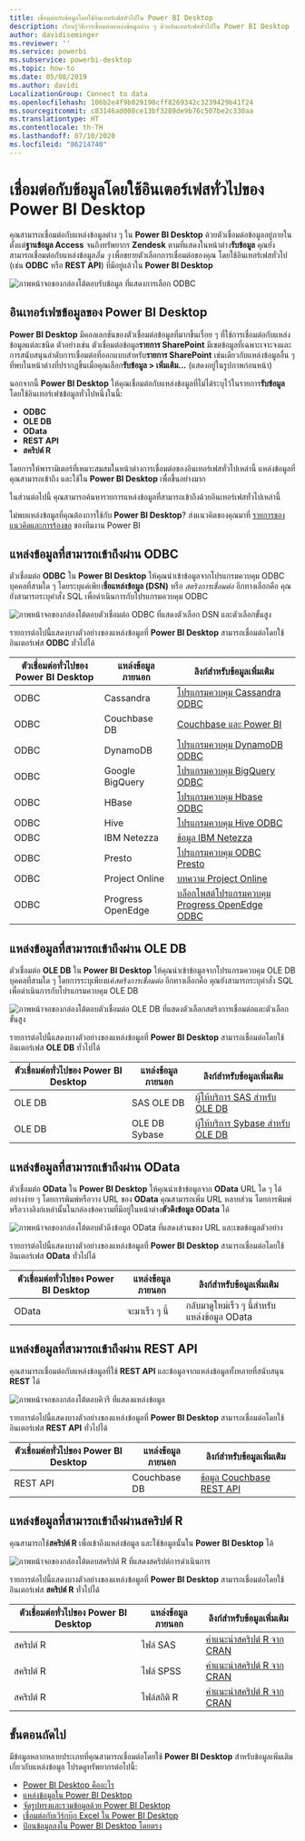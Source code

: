 ```yaml
---
title: เชื่อมต่อกับข้อมูลโดยใช้อินเทอร์เฟสทั่วไปใน Power BI Desktop
description: เรียนรู้วิธีการเชื่อมต่อแหล่งข้อมูลต่าง ๆ ด้วยอินเทอร์เฟสทั่วไปใน Power BI Desktop
author: davidiseminger
ms.reviewer: ''
ms.service: powerbi
ms.subservice: powerbi-desktop
ms.topic: how-to
ms.date: 05/08/2019
ms.author: davidi
LocalizationGroup: Connect to data
ms.openlocfilehash: 106b2e4f9b829190cff8269342c3239429b41f24
ms.sourcegitcommit: c83146ad008ce13bf3289de9b76c507be2c330aa
ms.translationtype: HT
ms.contentlocale: th-TH
ms.lasthandoff: 07/10/2020
ms.locfileid: "86214740"
---
```

# <a name="connect-to-data-by-using-power-bi-desktop-generic-interfaces"></a>เชื่อมต่อกับข้อมูลโดยใช้อินเตอร์เฟสทั่วไปของ Power BI Desktop 

คุณสามารถเชื่อมต่อกับแหล่งข้อมูลต่าง ๆ ใน **Power BI Desktop** ด้วยตัวเชื่อมต่อข้อมูลอยู่ภายใน ตั้งแต่**ฐานข้อมูล Access** จนถึงทรัพยากร **Zendesk** ตามที่แสดงในหน้าต่าง**รับข้อมูล** คุณยังสามารถเชื่อมต่อกับแหล่งข้อมูล*อื่น ๆ* เพื่อขยายตัวเลือกการเชื่อมต่อของคุณ โดยใช้อินเทอร์เฟสทั่วไป (เช่น **ODBC** หรือ **REST API**) ที่มีอยู่แล้วใน **Power BI Desktop**

![ภาพหน้าจอของกล่องโต้ตอบรับข้อมูล ที่แสดงการเลือก ODBC](media/desktop-connect-using-generic-interfaces/generic-data-interfaces_1.png)

## <a name="power-bi-desktop-data-interfaces"></a>อินเทอร์เฟซข้อมูลของ Power BI Desktop
**Power BI Desktop** มีคอลเลกชันของตัวเชื่อมต่อข้อมูลที่มากขึ้นเรื่อย ๆ ที่ใช้การเชื่อมต่อกับแหล่งข้อมูลแต่ละชนิด ตัวอย่างเช่น ตัวเชื่อมต่อข้อมูล**รายการ SharePoint** มีเขตข้อมูลที่เฉพาะเจาะจงและการสนับสนุนลำดับการเชื่อมต่อที่ออกแบบสำหรับ**รายการ SharePoint** เช่นเดียวกับแหล่งข้อมูลอื่น ๆ ที่พบในหน้าต่างที่ปรากฏขึ้นเมื่อคุณเลือก**รับข้อมูล > เพิ่มเติม...**  (แสดงอยู่ในรูปภาพก่อนหน้า)

นอกจากนี้ **Power BI Desktop** ให้คุณเชื่อมต่อกับแหล่งข้อมูลที่ไม่ได้ระบุไว้ในรายการ**รับข้อมูล** โดยใช้อินเทอร์เฟซข้อมูลทั่วไปหนึ่งในนี้:

* **ODBC**
* **OLE DB**
* **OData**
* **REST API**
* **สคริปต์ R**

โดยการให้พารามิเตอร์ที่เหมาะสมสมในหน้าต่างการเชื่อมต่อของอินเทอร์เฟสทั่วไปเหล่านี้ แหล่งข้อมูลที่คุณสามารถเข้าถึง และใช้ใน **Power BI Desktop** เพื่อขึ้นอย่างมาก

ในส่วนต่อไปนี้ คุณสามารถค้นหารายการแหล่งข้อมูลที่สามารถเข้าถึงด้วยอินเทอร์เฟสทั่วไปเหล่านี้

ไม่พบแหล่งข้อมูลที่คุณต้องการใช้กับ **Power BI Desktop**? ส่งแนวคิดของคุณมาที่ [รายการของแนวคิดและการร้องขอ](https://ideas.powerbi.com/) ของทีมงาน Power BI

## <a name="data-sources-accessible-through-odbc"></a>แหล่งข้อมูลที่สามารถเข้าถึงผ่าน ODBC
ตัวเชื่อมต่อ **ODBC** ใน **Power BI Desktop** ให้คุณนำเข้าข้อมูลจากโปรแกรมควบคุม ODBC บุคคลที่สามใด ๆ โดยระบุแค่เพียง**ชื่อแหล่งข้อมูล (DSN)** หรือ *สตริงการเชื่อมต่อ* อีกทางเลือกคือ คุณยังสามารถระบุคำสั่ง SQL เพื่อดำเนินการกับโปรแกรมควบคุม ODBC

![ภาพหน้าจอของกล่องโต้ตอบตัวเชื่อมต่อ ODBC ที่แสดงตัวเลือก DSN และตัวเลือกขั้นสูง](media/desktop-connect-using-generic-interfaces/generic-data-interfaces_2.png)

รายการต่อไปนี้แสดงบางตัวอย่างของแหล่งข้อมูลที่ **Power BI Desktop** สามารถเชื่อมต่อโดยใช้อินเตอร์เฟส **ODBC** ทั่วไปได้

| ตัวเชื่อมต่อทั่วไปของ Power BI Desktop | แหล่งข้อมูลภายนอก | ลิงก์สำหรับข้อมูลเพิ่มเติม |
| --- | --- | --- |
| ODBC |Cassandra |[โปรแกรมควบคุม Cassandra ODBC](https://www.simba.com/drivers/cassandra-odbc-jdbc/) |
| ODBC |Couchbase DB |[Couchbase และ Power BI](https://powerbi.microsoft.com/blog/visualizing-data-from-couchbase-server-v4-using-power-bi/) |
| ODBC |DynamoDB |[โปรแกรมควบคุม DynamoDB ODBC](https://www.simba.com/drivers/dynamodb-odbc-jdbc/) |
| ODBC |Google BigQuery |[โปรแกรมควบคุม BigQuery ODBC](https://www.simba.com/drivers/bigquery-odbc-jdbc/) |
| ODBC |HBase |[โปรแกรมควบคุม Hbase ODBC](https://www.simba.com/drivers/hbase-odbc-jdbc/) |
| ODBC |Hive |[โปรแกรมควบคุม Hive ODBC](https://www.simba.com/drivers/hive-odbc-jdbc/) |
| ODBC |IBM Netezza |[ข้อมูล IBM Netezza](https://www.ibm.com/support/knowledgecenter/SSULQD_7.2.1/com.ibm.nz.datacon.doc/c_datacon_plg_overview.html) |
| ODBC |Presto |[โปรแกรมควบคุม ODBC Presto](https://www.simba.com/drivers/presto-odbc-jdbc/) |
| ODBC |Project Online |[บทความ Project Online](desktop-project-online-connect-to-data.md) |
| ODBC |Progress OpenEdge |[บล็อกโพสต์โปรแกรมควบคุม Progress OpenEdge ODBC](https://www.progress.com/blogs/connect-microsoft-power-bi-to-openedge-via-odbc-driver) |

## <a name="data-sources-accessible-through-ole-db"></a>แหล่งข้อมูลที่สามารถเข้าถึงผ่าน OLE DB
ตัวเชื่อมต่อ **OLE DB** ใน **Power BI Desktop** ให้คุณนำเข้าข้อมูลจากโปรแกรมควบคุม OLE DB บุคคลที่สามใด ๆ โดยการระบุเพียงแค่*สตริงการเชื่อมต่อ* อีกทางเลือกคือ คุณยังสามารถระบุคำสั่ง SQL เพื่อดำเนินการกับโปรแกรมควบคุม OLE DB

![ภาพหน้าจอของกล่องโต้ตอบตัวเชื่อมต่อ OLE DB ที่แสดงตัวเลือกสตริงการเชื่อมต่อและตัวเลือกขั้นสูง](media/desktop-connect-using-generic-interfaces/generic-data-interfaces_3.png)

รายการต่อไปนี้แสดงบางตัวอย่างของแหล่งข้อมูลที่ **Power BI Desktop** สามารถเชื่อมต่อโดยใช้อินเตอร์เฟส **OLE DB** ทั่วไปได้

| ตัวเชื่อมต่อทั่วไปของ Power BI Desktop | แหล่งข้อมูลภายนอก | ลิงก์สำหรับข้อมูลเพิ่มเติม |
| --- | --- | --- |
| OLE DB |SAS OLE DB |[ผู้ให้บริการ SAS สำหรับ OLE DB](https://support.sas.com/downloads/package.htm?pid=648) |
| OLE DB |OLE DB Sybase |[ผู้ให้บริการ Sybase สำหรับ OLE DB](http://infocenter.sybase.com/help/index.jsp?topic=/com.sybase.infocenter.dc35888.1550/doc/html/jon1256941734395.html) |

## <a name="data-sources-accessible-through-odata"></a>แหล่งข้อมูลที่สามารถเข้าถึงผ่าน OData
ตัวเชื่อมต่อ **OData** ใน **Power BI Desktop** ให้คุณนำเข้าข้อมูลจาก **OData** URL ใด ๆ ได้อย่างง่าย ๆ โดยการพิมพ์หรือวาง URL ของ **OData** คุณสามารถเพิ่ม URL หลายส่วน โดยการพิมพ์หรือวางลิงก์เหล่านั้นในกล่องข้อความที่มีอยู่ในหน้าต่าง**ตัวดึงข้อมูล OData** ได้

![ภาพหน้าจอของกล่องโต้ตอบตัวดึงข้อมูล OData ที่แสดงส่วนของ URL และเขตข้อมูลตัวอย่าง](media/desktop-connect-using-generic-interfaces/generic-data-interfaces_4.png)

รายการต่อไปนี้แสดงบางตัวอย่างของแหล่งข้อมูลที่ **Power BI Desktop** สามารถเชื่อมต่อโดยใช้อินเตอร์เฟส **OData** ทั่วไปได้

| ตัวเชื่อมต่อทั่วไปของ Power BI Desktop | แหล่งข้อมูลภายนอก | ลิงก์สำหรับข้อมูลเพิ่มเติม |
| --- | --- | --- |
| OData |จะมาเร็ว ๆ นี้ |กลับมาดูใหม่เร็ว ๆ นี้สำหรับแหล่งข้อมูล OData |

## <a name="data-sources-accessible-through-rest-apis"></a>แหล่งข้อมูลที่สามารถเข้าถึงผ่าน REST API
คุณสามารถเชื่อมต่อกับแหล่งข้อมูลที่ใช้ **REST API** และข้อมูลจากแหล่งข้อมูลทั้งหลายที่สนับสนุน **REST** ได้

![ภาพหน้าจอของกล่องโต้ตอบคิวรี ที่แสดงแหล่งข้อมูล](media/desktop-connect-using-generic-interfaces/generic-data-interfaces_5.png)

รายการต่อไปนี้แสดงบางตัวอย่างของแหล่งข้อมูลที่ **Power BI Desktop** สามารถเชื่อมต่อโดยใช้อินเตอร์เฟส **REST API** ทั่วไปได้

| ตัวเชื่อมต่อทั่วไปของ Power BI Desktop | แหล่งข้อมูลภายนอก | ลิงก์สำหรับข้อมูลเพิ่มเติม |
| --- | --- | --- |
| REST API |Couchbase DB |[ข้อมูล Couchbase REST API](https://powerbi.microsoft.com/blog/visualizing-data-from-couchbase-server-v4-using-power-bi/) |

## <a name="data-sources-accessible-through-r-script"></a>แหล่งข้อมูลที่สามารถเข้าถึงผ่านสคริปต์ R
คุณสามารถใช้**สคริปต์ R** เพื่อเข้าถึงแหล่งข้อมูล และใช้ข้อมูลนั้นใน **Power BI Desktop** ได้

![ภาพหน้าจอของกล่องโต้ตอบสคริปต์ R ที่แสดงสคริปต์การดำเนินการ](media/desktop-connect-using-generic-interfaces/r-scripts-2.png)

รายการต่อไปนี้แสดงบางตัวอย่างของแหล่งข้อมูลที่ **Power BI Desktop** สามารถเชื่อมต่อโดยใช้อินเตอร์เฟส **สคริปต์ R** ทั่วไปได้

| ตัวเชื่อมต่อทั่วไปของ Power BI Desktop | แหล่งข้อมูลภายนอก | ลิงก์สำหรับข้อมูลเพิ่มเติม |
| --- | --- | --- |
| สคริปต์ R |ไฟล์ SAS |[คำแนะนำสคริปต์ R จาก CRAN](https://cran.r-project.org/doc/manuals/R-data.html) |
| สคริปต์ R |ไฟล์ SPSS |[คำแนะนำสคริปต์ R จาก CRAN](https://cran.r-project.org/doc/manuals/R-data.html) |
| สคริปต์ R |ไฟล์สถิติ R |[คำแนะนำสคริปต์ R จาก CRAN](https://cran.r-project.org/doc/manuals/R-data.html) |

## <a name="next-steps"></a>ขั้นตอนถัดไป
มีข้อมูลหลากหลายประเภทที่คุณสามารถเชื่อมต่อโดยใช้ **Power BI Desktop** สำหรับข้อมูลเพิ่มเติมเกี่ยวกับแหล่งข้อมูล โปรดดูทรัพยากรต่อไปนี้:

* [Power BI Desktop คืออะไร](../fundamentals/desktop-what-is-desktop.md)
* [แหล่งข้อมูลใน Power BI Desktop](desktop-data-sources.md)
* [จัดรูปทรงและรวมข้อมูลด้วย Power BI Desktop](desktop-shape-and-combine-data.md)
* [เชื่อมต่อกับเวิร์กบุ๊ก Excel ใน Power BI Desktop](desktop-connect-excel.md)   
* [ป้อนข้อมูลลงใน Power BI Desktop โดยตรง](desktop-enter-data-directly-into-desktop.md)   
